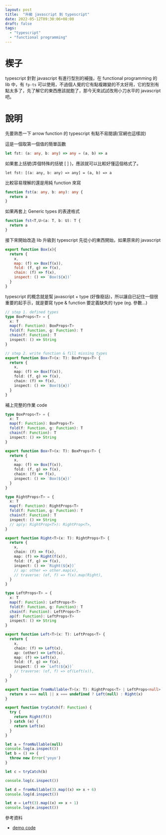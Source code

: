 ```yaml
---
layout: post
title:  "升級 javascript 到 typescript"
date: 2022-05-12T09:30:06+08:00
draft: false
tags: 
  - "typescript"
  - "functional programming"
---
```


# 楔子
typescript 針對 javascript 有進行型別的補強，在 functional programming 的 lib 中，有 `fp-ts` 可以使用，不過個人覺的它有點複雜變的不太好用，它的型別有點太多了，先了解它的東西應該就飽了，那今天來試試改用小刀水平的 javascript 吧。

# 說明
先要熟悉一下 arrow function 的 typescript 有點不易閱讀(官網也這樣說)

這是一個取第一個值的簡單函數

```typescript
let fst: (a: any, b: any) => any = (a, b) => a
```

如果套上括號(弄個特殊的括號 [ ] )，應該就可以比較好懂這個格式了。

`let fst: [(a: any, b: any) => any] = (a, b) => a`

比較容易理解的還是用純 function 來寫

```typescript
function fst(a: any, b: any): any {
  return a
}
```

如果再套上 Generic types 的表達格式

```typescript
function fst<T,U>(a: T, b: U): T {
  return a
}
```

接下來開始改造 lib 升級到 typescript 先從小的東西開始，如果原來的 javascript 

```javascript
export function Box(x){
  return {
    x,
    map: (f) => Box(f(x)),
    fold: (f, g) => f(x),
    chain: (f) => f(x),
    inspect: () => `Box(${x})`
  }
}
```

typescript 的概念就是幫 javascript + type (好像廢話)，所以讓自已記住一個很重要的起手示，就是要寫 type & function 要定義缺失的 type (eg. 參數...)

```typescript
// step 1. defined types
type BoxProps<T> = {
  x: T
  map(f: Function): BoxProps<T>
  fold(f: Function, g: Function): T
  chain(f: Function): T
  inspect: () => String
}

// step 2. write function & fill missing types
export function Box<T>(x: T): BoxProps<T> {
  return {
    x,
    map: (f) => Box(f(x)),
    fold: (f, g) => f(x),
    chain: (f) => f(x),
    inspect: () => `Box(${x})`
  }
}
```

補上完整的作業 code

```typescript
type BoxProps<T> = {
  x: T
  map(f: Function): BoxProps<T>
  fold(f: Function, g: Function): T
  chain(f: Function): T
  inspect: () => String
}

export function Box<T>(x: T): BoxProps<T> {
  return {
    x,
    map: (f) => Box(f(x)),
    fold: (f, g) => f(x),
    chain: (f) => f(x),
    inspect: () => `Box(${x})`
  }
}

type RightProps<T> = {
  x: T
  map(f: Function): RightProps<T>
  fold(f: Function, g: Function): T
  chain(f: Function): T
  inspect: () => String
  // ap(y: RightProp<T>): RightProp<T>,
}

export function Right<T>(x: T): RightProps<T> {
  return {
    x,
    chain: (f) => f(x),
    map: (f) => Right(f(x)),
    fold: (f, g) => f(x),
    inspect: () => `Right(${x})`
    // ap: other => other.map(x),
    // traverse: (of, f) => f(x).map(Right),
  }
}

type LeftProps<T> = {
  x: T
  map(f: Function): LeftProps<T>
  fold(f: Function, g: Function): T
  chain(f: Function): LeftProps<T>
  ap(f: Function): LeftProps<T>
  inspect: () => String
}

export function Left<T>(x: T): LeftProps<T> {
  return {
    x,
    chain: (f) => Left(x),
    ap: (other) => Left(x),
    map: (f) => Left(x),
    fold: (f, g) => f(x),
    inspect: () => `Left(${x})`
    // traverse: (of, f) => of(Left(x)),
  }
}

export function fromNullable<T>(x: T): RightProps<T> | LeftProps<null> {
  return x === null || x === undefined ? Left(null) : Right(x)
}

export function tryCatch(f: Function) {
  try {
    return Right(f())
  } catch (e) {
    return Left(e)
  }
}

let a = fromNullable(null)
console.log(a.inspect())
let b = () => {
  throw new Error('yoyo')
}

let c = tryCatch(b)

console.log(c.inspect())

let d = fromNullable(3).map((x) => x + 6)
console.log(d.inspect())

let e = Left(3).map((x) => x + 1)
console.log(e.inspect())
```

參考資料
- [demo code](https://codesandbox.io/s/agitated-dubinsky-e9xyju?file=/src/index.ts)